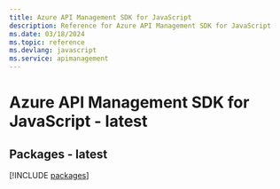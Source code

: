 ```yaml
---
title: Azure API Management SDK for JavaScript
description: Reference for Azure API Management SDK for JavaScript
ms.date: 03/18/2024
ms.topic: reference
ms.devlang: javascript
ms.service: apimanagement
---
```

# Azure API Management SDK for JavaScript - latest
## Packages - latest
[!INCLUDE [packages](api-management-index.md)]